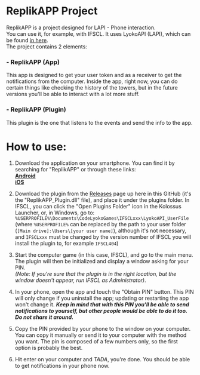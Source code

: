 ReplikAPP Project
======
ReplikAPP is a project designed for LAPI - Phone interaction.\
You can use it, for example, with IFSCL. It uses LyokoAPI (LAPI), which can be found [in here](https://github.com/LyokoAPI/LyokoAPI "LAPI's GitHub").\
The project contains 2 elements:

### - ReplikAPP (App)
This app is designed to get your user token and as a receiver to get the notifications from the computer.
Inside the app, right now, you can do certain things like checking the history of the towers, but in the future versions you'll be able to interact with a lot more stuff.

### - ReplikAPP (Plugin)
This plugin is the one that listens to the events and send the info to the app.


How to use:
======
1. Download the application on your smartphone. You can find it by searching for "ReplikAPP" or through these links:<br>
**[Android](https://play.google.com/store/apps/details?id=com.karuzohikari.lyokoapp)**<br>
**[iOS](https://apps.apple.com/app/replikapp/id1495977213)**

2. Download the plugin from the [Releases](https://github.com/KaruzoHikari/ReplikAPP/releases/latest) page up here in this GitHub (it's the "ReplikAPP_Plugin.dll" file), and place it under the plugins folder. In IFSCL, you can click the "Open Plugins Folder" icon in the Kolossus Launcher, or, in Windows, go to:
```%USERPROFILE%\Documents\CodeLyokoGames\IFSCLxxx\LyokoAPI_UserFile```
(where ```%USERPROFILE%``` can be replaced by the path to your user folder (```[Main drive]:\Users\[your user name]```), although it's not necessary, and ```IFSCLxxx``` must be changed by the version number of IFSCL you will install the plugin to, for example ```IFSCL404```)

3. Start the computer game (in this case, IFSCL), and go to the main menu. The plugin will then be initialized and display a window asking for your PIN.\
*(Note: If you're sure that the plugin is in the right location, but the window doesn't appear, run IFSCL as Administrator)*.

4. In your phone, open the app and touch the "Obtain PIN" button. This PIN will only change if you uninstall the app; updating or restarting the app won't change it. ***Keep in mind that with this PIN you'll be able to send notifications to yourself, but other people would be able to do it too. Do not share it around.***

5. Copy the PIN provided by your phone to the window on your computer. You can copy it manually or send it to your computer with the method you want. The pin is composed of a few numbers only, so the first option is probably the best.

6. Hit enter on your computer and *TADA*, you're done. You should be able to get notifications in your phone now.
